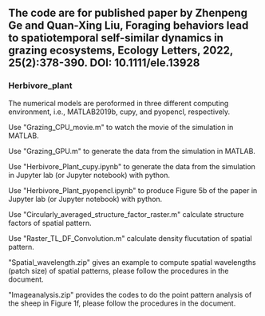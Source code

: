 ## The code are for published paper by Zhenpeng Ge and Quan-Xing Liu, Foraging behaviors lead to spatiotemporal self-similar dynamics in grazing ecosystems,  Ecology Letters, 2022, 25(2):378-390. DOI: 10.1111/ele.13928

### Herbivore_plant
The numerical models are peroformed in three different computing environment, i.e., MATLAB2019b, cupy, and pyopencl, respectively. 

Use "Grazing_CPU_movie.m" to watch the movie of the simulation in MATLAB.

Use "Grazing_GPU.m" to generate the data from the simulation in MATLAB.

Use "Herbivore_Plant_cupy.ipynb" to generate the data from the simulation in Jupyter lab (or Jupyter notebook) with python. 

Use "Herbivore_Plant_pyopencl.ipynb" to produce Figure 5b of the paper in Jupyter lab (or Jupyter notebook) with python.

Use "Circularly_averaged_structure_factor_raster.m" calculate structure factors of spatial pattern.

Use "Raster_TL_DF_Convolution.m" calculate density flucutation of spatial pattern.

"Spatial_wavelength.zip" gives an example to compute spatial wavelengths (patch size) of spatial patterns, please follow the procedures in the document.

"Imageanalysis.zip" provides the codes to do the point pattern analysis of the sheep in Figure 1f, please follow the procedures in the document.
